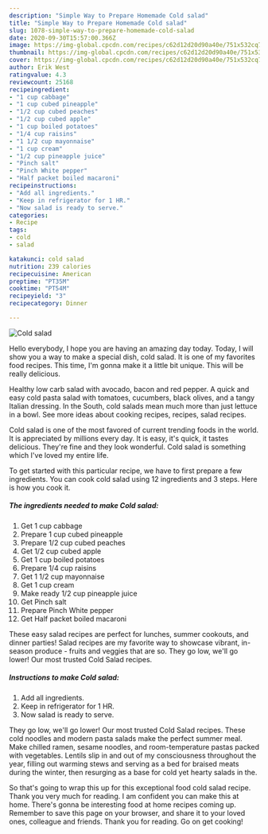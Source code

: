 ```yaml
---
description: "Simple Way to Prepare Homemade Cold salad"
title: "Simple Way to Prepare Homemade Cold salad"
slug: 1078-simple-way-to-prepare-homemade-cold-salad
date: 2020-09-30T15:57:00.366Z
image: https://img-global.cpcdn.com/recipes/c62d12d20d90a40e/751x532cq70/cold-salad-recipe-main-photo.jpg
thumbnail: https://img-global.cpcdn.com/recipes/c62d12d20d90a40e/751x532cq70/cold-salad-recipe-main-photo.jpg
cover: https://img-global.cpcdn.com/recipes/c62d12d20d90a40e/751x532cq70/cold-salad-recipe-main-photo.jpg
author: Erik West
ratingvalue: 4.3
reviewcount: 25168
recipeingredient:
- "1 cup cabbage"
- "1 cup cubed pineapple"
- "1/2 cup cubed peaches"
- "1/2 cup cubed apple"
- "1 cup boiled potatoes"
- "1/4 cup raisins"
- "1 1/2 cup mayonnaise"
- "1 cup cream"
- "1/2 cup pineapple juice"
- "Pinch salt"
- "Pinch White pepper"
- "Half packet boiled macaroni"
recipeinstructions:
- "Add all ingredients."
- "Keep in refrigerator for 1 HR."
- "Now salad is ready to serve."
categories:
- Recipe
tags:
- cold
- salad

katakunci: cold salad 
nutrition: 239 calories
recipecuisine: American
preptime: "PT35M"
cooktime: "PT54M"
recipeyield: "3"
recipecategory: Dinner

---
```



![Cold salad](https://img-global.cpcdn.com/recipes/c62d12d20d90a40e/751x532cq70/cold-salad-recipe-main-photo.jpg)

Hello everybody, I hope you are having an amazing day today. Today, I will show you a way to make a special dish, cold salad. It is one of my favorites food recipes. This time, I'm gonna make it a little bit unique. This will be really delicious.

Healthy low carb salad with avocado, bacon and red pepper. A quick and easy cold pasta salad with tomatoes, cucumbers, black olives, and a tangy Italian dressing. In the South, cold salads mean much more than just lettuce in a bowl. See more ideas about cooking recipes, recipes, salad recipes.

Cold salad is one of the most favored of current trending foods in the world. It is appreciated by millions every day. It is easy, it's quick, it tastes delicious. They're fine and they look wonderful. Cold salad is something which I've loved my entire life.


To get started with this particular recipe, we have to first prepare a few ingredients. You can cook cold salad using 12 ingredients and 3 steps. Here is how you cook it.

<!--inarticleads1-->

##### The ingredients needed to make Cold salad:

1. Get 1 cup cabbage
1. Prepare 1 cup cubed pineapple
1. Prepare 1/2 cup cubed peaches
1. Get 1/2 cup cubed apple
1. Get 1 cup boiled potatoes
1. Prepare 1/4 cup raisins
1. Get 1 1/2 cup mayonnaise
1. Get 1 cup cream
1. Make ready 1/2 cup pineapple juice
1. Get Pinch salt
1. Prepare Pinch White pepper
1. Get Half packet boiled macaroni


These easy salad recipes are perfect for lunches, summer cookouts, and dinner parties! Salad recipes are my favorite way to showcase vibrant, in-season produce - fruits and veggies that are so. They go low, we&#39;ll go lower! Our most trusted Cold Salad recipes. 

<!--inarticleads2-->

##### Instructions to make Cold salad:

1. Add all ingredients.
1. Keep in refrigerator for 1 HR.
1. Now salad is ready to serve.


They go low, we&#39;ll go lower! Our most trusted Cold Salad recipes. These cold noodles and modern pasta salads make the perfect summer meal. Make chilled ramen, sesame noodles, and room-temperature pastas packed with vegetables. Lentils slip in and out of my consciousness throughout the year, filling out warming stews and serving as a bed for braised meats during the winter, then resurging as a base for cold yet hearty salads in the. 

So that's going to wrap this up for this exceptional food cold salad recipe. Thank you very much for reading. I am confident you can make this at home. There's gonna be interesting food at home recipes coming up. Remember to save this page on your browser, and share it to your loved ones, colleague and friends. Thank you for reading. Go on get cooking!
